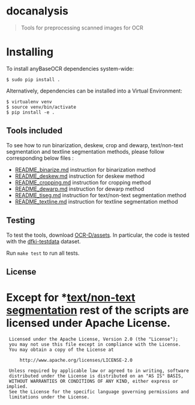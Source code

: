 # docanalysis


> Tools for preprocessing scanned images for OCR

# Installing

To install anyBaseOCR dependencies system-wide:

    $ sudo pip install .

Alternatively, dependencies can be installed into a Virtual Environment:

    $ virtualenv venv
    $ source venv/bin/activate
    $ pip install -e .

## Tools included

To see how to run binarization, deskew, crop and dewarp, text/non-text segmentation and textline segmentation methods, please follow corresponding below files :

   * [README_binarize.md](README_binarize.md) instruction for binarization method
   * [README_deskew.md](README_deskew.md) instruction for deskew method
   * [README_cropping.md](README_cropping.md) instruction for cropping method
   * [README_dewarp.md](README_dewarp.md) instruction for dewarp method
   * [README_tiseg.md](README_tigseg.md) instruction for text/non-text segmentation method
   * [README_textline.md](README_textline.md) instruction for textline segmentation method

## Testing

To test the tools, download [OCR-D/assets](https://github.com/OCR-D/assets). In
particular, the code is tested with the
[dfki-testdata](https://github.com/OCR-D/assets/tree/master/data/dfki-testdata)
dataset.

Run `make test` to run all tests.

## License

# Except for *[text/non-text segmentation](ocrd_anybaseocr_tiseg.py) rest of the scripts are licensed under Apache License.

```
 Licensed under the Apache License, Version 2.0 (the "License");
 you may not use this file except in compliance with the License.
 You may obtain a copy of the License at

     http://www.apache.org/licenses/LICENSE-2.0

 Unless required by applicable law or agreed to in writing, software
 distributed under the License is distributed on an "AS IS" BASIS,
 WITHOUT WARRANTIES OR CONDITIONS OF ANY KIND, either express or implied.
 See the License for the specific language governing permissions and
 limitations under the License.
 ```
